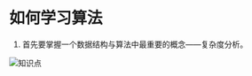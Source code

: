 # 如何学习算法

1. 首先要掌握一个数据结构与算法中最重要的概念——复杂度分析。


![知识点](https://user-images.githubusercontent.com/9456917/141667056-4e2fc676-b063-4c0d-8e85-9c40dbbf653c.png)
